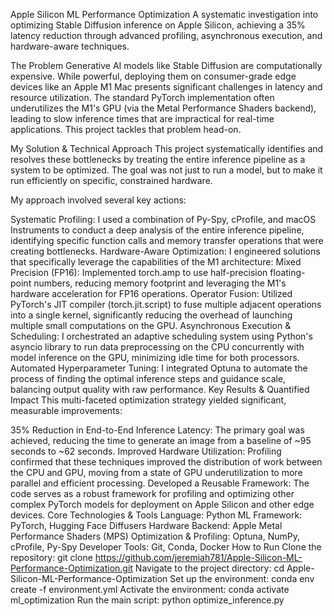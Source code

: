 Apple Silicon ML Performance Optimization
A systematic investigation into optimizing Stable Diffusion inference on Apple Silicon, achieving a 35% latency reduction through advanced profiling, asynchronous execution, and hardware-aware techniques.

The Problem
Generative AI models like Stable Diffusion are computationally expensive. While powerful, deploying them on consumer-grade edge devices like an Apple M1 Mac presents significant challenges in latency and resource utilization. The standard PyTorch implementation often underutilizes the M1's GPU (via the Metal Performance Shaders backend), leading to slow inference times that are impractical for real-time applications. This project tackles that problem head-on.

My Solution & Technical Approach
This project systematically identifies and resolves these bottlenecks by treating the entire inference pipeline as a system to be optimized. The goal was not just to run a model, but to make it run efficiently on specific, constrained hardware.

My approach involved several key actions:

Systematic Profiling: I used a combination of Py-Spy, cProfile, and macOS Instruments to conduct a deep analysis of the entire inference pipeline, identifying specific function calls and memory transfer operations that were creating bottlenecks.
Hardware-Aware Optimization: I engineered solutions that specifically leverage the capabilities of the M1 architecture:
Mixed Precision (FP16): Implemented torch.amp to use half-precision floating-point numbers, reducing memory footprint and leveraging the M1's hardware acceleration for FP16 operations.
Operator Fusion: Utilized PyTorch's JIT compiler (torch.jit.script) to fuse multiple adjacent operations into a single kernel, significantly reducing the overhead of launching multiple small computations on the GPU.
Asynchronous Execution & Scheduling: I orchestrated an adaptive scheduling system using Python's asyncio library to run data preprocessing on the CPU concurrently with model inference on the GPU, minimizing idle time for both processors.
Automated Hyperparameter Tuning: I integrated Optuna to automate the process of finding the optimal inference steps and guidance scale, balancing output quality with raw performance.
Key Results & Quantified Impact
This multi-faceted optimization strategy yielded significant, measurable improvements:

35% Reduction in End-to-End Inference Latency: The primary goal was achieved, reducing the time to generate an image from a baseline of ~95 seconds to ~62 seconds.
Improved Hardware Utilization: Profiling confirmed that these techniques improved the distribution of work between the CPU and GPU, moving from a state of GPU underutilization to more parallel and efficient processing.
Developed a Reusable Framework: The code serves as a robust framework for profiling and optimizing other complex PyTorch models for deployment on Apple Silicon and other edge devices.
Core Technologies & Tools
Language: Python
ML Framework: PyTorch, Hugging Face Diffusers
Hardware Backend: Apple Metal Performance Shaders (MPS)
Optimization & Profiling: Optuna, NumPy, cProfile, Py-Spy
Developer Tools: Git, Conda, Docker
How to Run
Clone the repository: git clone https://github.com/jeremiah781/Apple-Silicon-ML-Performance-Optimization.git
Navigate to the project directory: cd Apple-Silicon-ML-Performance-Optimization
Set up the environment: conda env create -f environment.yml
Activate the environment: conda activate ml_optimization
Run the main script: python optimize_inference.py
